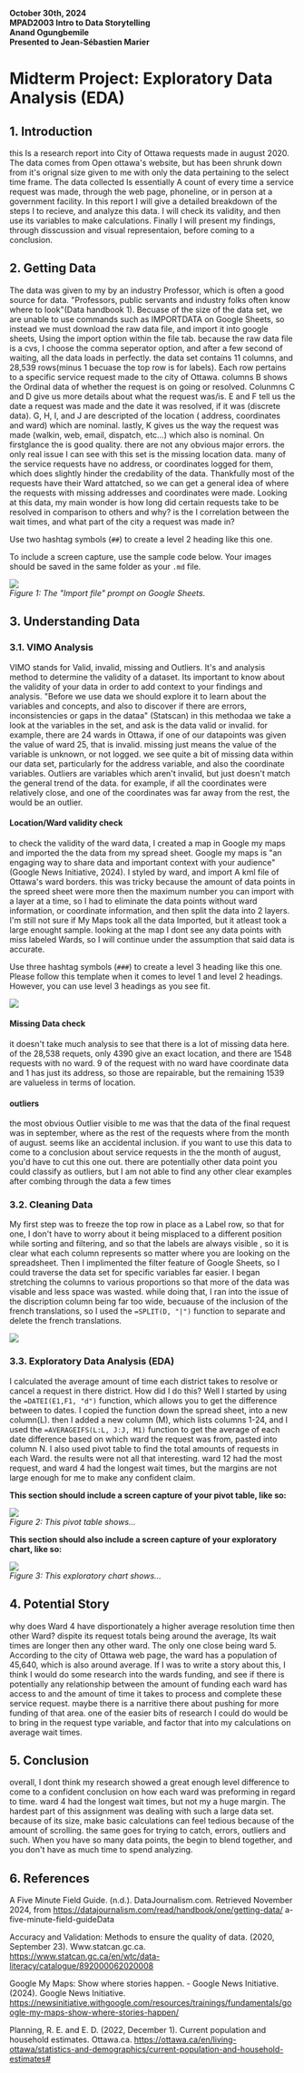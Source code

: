 **October 30th, 2024**<br>
**MPAD2003 Intro to Data Storytelling**<br>
**Anand Ogungbemile**<br>
**Presented to Jean-Sébastien Marier**<br>

# Midterm Project: Exploratory Data Analysis (EDA)


## 1. Introduction

this Is a research report into City of Ottawa requests made in august 2020. The data comes from Open ottawa's website, but has been shrunk down from it's orignal size given to me with only the data pertaining to the select time frame. The data collected Is essentially A count of every time a service request was made, through the web page, phoneline, or in person at a government facility. In this report I will give a detailed breakdown of the steps I to recieve, and analyze this data. I will check its validity, and then use its variables to make calculations. Finally I will present my findings, through disscussion and visual representaion, before coming to a conclusion. 

## 2. Getting Data

The data was given to my by an industry Professor, which is often a good source for data. "Professors, public servants and industry folks often know where to look"(Data handbook 1). Becuase of the size of the data set, we are unable to use commands such as IMPORTDATA on Google Sheets, so instead we must download the raw data file, and import it into google sheets, Using the import option within the file tab. because the raw data file is a cvs, I choose the comma seperator option, and after a few second of waiting, all the data loads in perfectly. the data set contains 11 columns, and 28,539 rows(minus 1 becuase the top row  is for labels). Each row pertains to a specific service request made to the city of Ottawa. columns B shows the Ordinal data of whether the request is on going or resolved. Colunmns C and D give us more details about what the request was/is. E and F tell us the date a request was made and the date it was resolved, if it was (discrete data). G, H, I, and J are descripted of the location ( address, coordinates and ward) which are nominal. lastly, K gives us the way the request was made (walkin, web, email, dispatch, etc...) which also is nominal. On firstglance the is good quality. there are not any obvious major errors. the only real issue I can see with this set is the missing location data. many of the service requests have no address, or coordinates logged for them, which does  slightly hinder the credability of the data. Thankfully most of the requests have their Ward attatched, so we can get a general idea of where the requests with missing addresses and coordinates were made. Looking at this data, my main wonder is how long did certain requests take to be resolved in comparison to others and why? is the I correlation between the wait times, and what part of the city a request was made in? 

Use two hashtag symbols (`##`) to create a level 2 heading like this one.

To include a screen capture, use the sample code below. Your images should be saved in the same folder as your `.md` file.

![](spreedsheet-table.png)<br>
*Figure 1: The "Import file" prompt on Google Sheets.*

## 3. Understanding Data

### 3.1. VIMO Analysis
VIMO stands for Valid, invalid, missing and Outliers. It's and analysis method to determine the validity of a dataset. Its important to know about the validity of your data in order to add context to your findings and analysis. "Before we use data we should explore it to learn about the variables and concepts, and also to discover if there are errors, inconsistencies or gaps in the dataa" (Statscan) in this methodaa we take a look at the variables in the set, and ask is the data valid or invalid. for example, there are 24 wards in Ottawa, if one of our datapoints was given the value of ward 25, that is invalid. missing just means the value of the variable is unknown, or not logged. we see quite a bit of missing data within our data set,  particularly for the address variable, and also the coordinate variables. Outliers are variables which aren't invalid, but just doesn't match the general trend of the data. for example, if all the coordinates were relatively close, and one of the coordinates was far away from the rest, the would be an outlier. 

#### Location/Ward validity check
to check the validity of the ward data, I created a map in Google my maps and imported the the data from my spread sheet. Google my maps is "an engaging way to share data and important context with your audience"(Google News Initiative, 2024). I styled by ward, and import A kml file of Ottawa's ward borders. this was tricky because the amount of data points in the spreed sheet were more then the maximum number you can import with a layer at a time, so I had to eliminate the data points without ward information, or coordinate information, and then split the data into 2 layers. I'm still not sure if My Maps took all the data Imported, but it atleast took a large enought sample. looking at the map I dont see any data points with miss labeled Wards, so I will continue under the assumption that said data is accurate.

Use three hashtag symbols (`###`) to create a level 3 heading like this one. Please follow this template when it comes to level 1 and level 2 headings. However, you can use level 3 headings as you see fit.

![](my-map.png)<br>

#### Missing Data check
it doesn't take much analysis to see that there is a lot of missing data here. of the 28,538 requets, only 4390 give an exact location, and there are 1548 requests with no ward. 9 of the request with no ward have coordinate data and 1 has just its address, so those are repairable, but the remaining 1539 are valueless in terms of location. 

#### outliers
the most obvious Outlier visible to me was that the data of the final request was in september, where as the rest of the requests where from the month of august. seems like an accidental inclusion. if you want to use this data to come to a conclusion about service requests in the the month of august, you'd have to cut this one out. there are potentially other data point you could classify as outliers, but I am not able to find any other clear examples after combing through the data a few times

### 3.2. Cleaning Data

My first step was to freeze the top row in place as a Label row, so that for one, I don't have to worry about it being misplaced to a different position while sorting and filtering, and so that the labels are always visible , so it is clear what each column represents so matter where you are looking on the spreadsheet. Then I implimented the filter feature of Google Sheets, so I could traverse the data set for specific variables far easier. I began stretching the columns to various proportions so that more of the data was visable and less space was wasted. while doing that, I ran into the issue of the discription column being far too wide, becuause of the inclusion of the french translations, so I used the `=SPLIT(D, "|")` function to separate and delete the french translations.  

![](cleaned-spreadsheet.png)<br>
### 3.3. Exploratory Data Analysis (EDA)

I calculated the average amount of time each district takes to resolve or cancel a request in there district. How did I do this? Well I started by using the `=DATEI(E1,F1, "d")` function, which allows you to get the difference between to dates. I copied the function down the spread sheet, into a new column(L). then I added a new column (M), which lists columns 1-24, and I used the `=AVERAGEIFS(L:L, J:J, M1)` function to get the average of each date difference based on which ward the request was from, pasted into  column N. I also used pivot table to find the total amounts of requests in each Ward. the results were not all that interesting. ward 12 had the most request, and ward 4 had the longest wait times, but the margins are not large enough for me to make any confident claim. 


**This section should include a screen capture of your pivot table, like so:**

![](pivot-table.png)<br>
*Figure 2: This pivot table shows...*

**This section should also include a screen capture of your exploratory chart, like so:**

![](Explo_chart.png)<br>
*Figure 3: This exploratory chart shows...*

## 4. Potential Story

why does Ward 4 have disportionately a higher average resolution time then other Ward? dispite its request totals being around the average, Its wait times are longer then any other ward. The only one close being ward 5. According to the city of Ottawa web page, the ward has a population of 45,640, which is also around average. If I was to write a story about this, I think I would do some research into the wards funding, and see if there is potentially any relationship between the amount of funding each ward has access to and the amount of time it takes to process and complete these service request. maybe there is a narritive there about pushing for more funding of that area. one of the easier bits of research I could do would be to bring in the request type variable, and factor that into my calculations on average wait times. 

## 5. Conclusion
overall, I dont think my research showed a great enough level difference to come to a confident conclusion on how each ward was preforming in regard to time. ward 4 had the longest wait times, but not my a huge margin. The hardest part of this assignment was dealing with such a large data set. because of its size, make basic calculations can feel tedious because of the amount of scrolling. the same goes for trying to catch, errors, outliers and such. When you have so many data points, the begin to blend together, and you don't have as much time to spend analyzing. 
## 6. References

A Five Minute Field Guide. (n.d.). DataJournalism.com. Retrieved November 2024, from https://datajournalism.com/read/handbook/one/getting-data/
a-five-minute-field-guideData 

Accuracy and Validation: Methods to ensure the quality of data. (2020, September 23). Www.statcan.gc.ca. https://www.statcan.gc.ca/en/wtc/data-literacy/catalogue/892000062020008

Google My Maps: Show where stories happen. - Google News Initiative. (2024). Google News Initiative. https://newsinitiative.withgoogle.com/resources/trainings/fundamentals/google-my-maps-show-where-stories-happen/

Planning, R. E. and E. D. (2022, December 1). Current population and household estimates. Ottawa.ca. https://ottawa.ca/en/living-ottawa/statistics-and-demographics/current-population-and-household-estimates#
